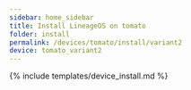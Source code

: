 ```yaml
---
sidebar: home_sidebar
title: Install LineageOS on tomato
folder: install
permalink: /devices/tomato/install/variant2
device: tomato_variant2
---
```

{% include templates/device_install.md %}
